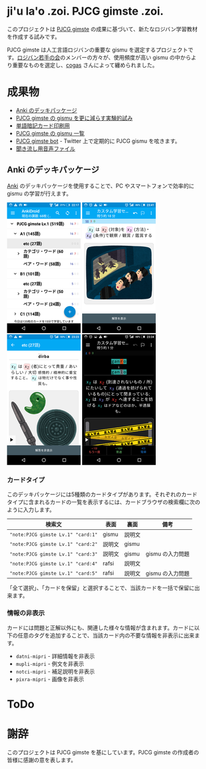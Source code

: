 <!-- Document: readme.md

	「ji'u la'o .zoi. PJCG gimste .zoi.」の日本語マニュアル。

	Metadata:

		author - <qq542vev at https://purl.org/meta/me/>
		version - 0.2.1
		date - 2022-10-01
		since - 2021-04-01
		copyright - Copyright (C) 2021-2022 qq542vev. Some rights reserved.
		license - <CC-BY at https://creativecommons.org/licenses/by/4.0/>
		package - jihu-laho-zoi-pjcg-gimste-zoi

	See Also:

		* <Project homepage at https://github.com/qq542vev/jihu-laho-zoi-pjcg-gimste-zoi>
		* <Bug report at https://github.com/qq542vev/jihu-laho-zoi-pjcg-gimste-zoi/issues>
-->

# ji'u la'o .zoi. PJCG gimste .zoi.

このプロジェクトは [PJCG gimste](https://cogas.github.io/pages/lojbo/pjcg_gimste/) の成果に基づいて、新たなロジバン学習教材を作成する試みです。

PJCG gimste は人工言語ロジバンの重要な gismu を選定するプロジェクトです。[ロジバン若手の会](https://groups.google.com/g/ponjo_lojbo_citno_girzu)のメンバーの方々が、使用頻度が高い gismu の中からより重要なものを選定し、[cogas](https://cogas.github.io/) さんによって纏められました。

# 成果物

 * [Anki のデッキパッケージ](https://github.com/qq542vev/jihu-laho-zoi-pjcg-gimste-zoi/releases?q=Anki+%E3%81%AE%E3%83%87%E3%83%83%E3%82%AD%E3%83%91%E3%83%83%E3%82%B1%E3%83%BC%E3%82%B8)
 * [PJCG gimste の gismu を更に減らす実験的試み](gasnu-lo-nu-lo-gismu-ku-tohe-zenba.md)
 * [単語暗記カード印刷用](https://qq542vev.github.io/jihu-laho-zoi-pjcg-gimste-zoi/prina/)
 * [PJCG gimste の gismu 一覧](https://qq542vev.github.io/jihu-laho-zoi-pjcg-gimste-zoi/liste/)
 * [PJCG gimste bot](https://twitter.com/PJCG_gimste_bot) - Twitter 上で定期的に PJCG gismu を呟きます。
 * [聞き流し用音声ファイル](https://github.com/qq542vev/jihu-laho-zoi-pjcg-gimste-zoi/releases?q=%E8%81%9E%E3%81%8D%E6%B5%81%E3%81%97%E7%94%A8%E9%9F%B3%E5%A3%B0)

## Anki のデッキパッケージ

[Anki](https://apps.ankiweb.net/) のデッキパッケージを使用することで、PC やスマートフォンで効率的に gismu の学習が行えます。

[![Anki のデッキリスト](pixra/cmalu-pixra/ank-zei-karda-bakfu-liste.png)](pixra/ank-zei-karda-bakfu-liste.png "Anki のデッキリスト") [![Anki のカードの問題](pixra/cmalu-pixra/preti-ank-zei-karda.png)](pixra/preti-ank-zei-karda.png "Anki のカードの問題") [![Anki のカードの解答](pixra/cmalu-pixra/danfu-ank-zei-karda.png)](pixra/danfu-ank-zei-karda.png "Anki のカードの解答") [![Anki のカードの入力正誤](pixra/cmalu-pixra/ciska-danfu-ank-zei-karda.png)](pixra/ciska-danfu-ank-zei-karda.png "Anki のカードの入力正誤")

### カードタイプ

このデッキパッケージには5種類のカードタイプがあります。それぞれのカードタイプに含まれるカードの一覧を表示するには、カードブラウザの検索欄に次のように入力します。

| 検索文                             | 表面   | 裏面   | 備考             |
| ---------------------------------- | ------ | ------ | ---------------- |
| `"note:PJCG gimste Lv.1" "card:1"` | gismu  | 説明文 |                  |
| `"note:PJCG gimste Lv.1" "card:2"` | 説明文 | gismu  |                  |
| `"note:PJCG gimste Lv.1" "card:3"` | 説明文 | gismu  | gismu の入力問題 |
| `"note:PJCG gimste Lv.1" "card:4"` | rafsi  | 説明文 |                  |
| `"note:PJCG gimste Lv.1" "card:5"` | rafsi  | 説明文 | gismu の入力問題 |

「全て選択」、「カードを保留」と選択することで、当該カードを一括で保留に出来ます。

### 情報の非表示

カードには問題と正解以外にも、関連した様々な情報が含まれます。カードに以下の任意のタグを追加することで、当該カード内の不要な情報を非表示に出来ます。

 * `datni-mipri` - 詳細情報を非表示
 * `mupli-mipri` - 例文を非表示
 * `notci-mipri` - 補足説明を非表示
 * `pixra-mipri` - 画像を非表示

# ToDo

# 謝辞

このプロジェクトは PJCG gimste を基にしています。PJCG gimste の作成者の皆様に感謝の意を表します。

